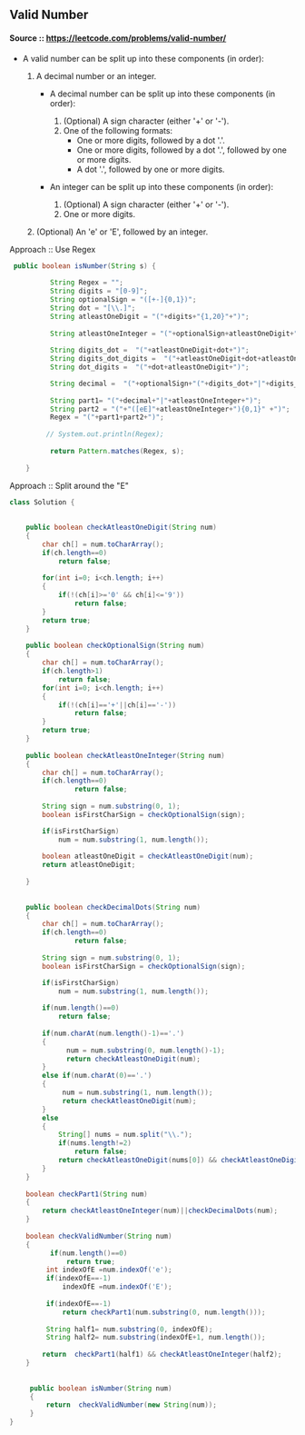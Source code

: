 ## Valid Number

#### Source :: https://leetcode.com/problems/valid-number/

* A valid number can be split up into these components (in order):
	1. A decimal number or an integer.
		* A decimal number can be split up into these components (in order):
			1. (Optional) A sign character (either '+' or '-').
			2. One of the following formats:
				* One or more digits, followed by a dot '.'.
				* One or more digits, followed by a dot '.', followed by one or more digits.
				* A dot '.', followed by one or more digits.

		* An integer can be split up into these components (in order):
			1. (Optional) A sign character (either '+' or '-').
			2. One or more digits.

	2. (Optional) An 'e' or 'E', followed by an integer.
    


Approach :: Use Regex
```java
 public boolean isNumber(String s) {  
        
          String Regex = "";
          String digits = "[0-9]";
          String optionalSign = "([+-]{0,1})";
          String dot = "[\\.]";
          String atleastOneDigit = "("+digits+"{1,20}"+")";
          
          String atleastOneInteger = "("+optionalSign+atleastOneDigit+")";
          
          String digits_dot =  "("+atleastOneDigit+dot+")";          
          String digits_dot_digits =  "("+atleastOneDigit+dot+atleastOneDigit+")";
          String dot_digits =  "("+dot+atleastOneDigit+")";

          String decimal =  "("+optionalSign+"("+digits_dot+"|"+digits_dot_digits+"|"+dot_digits+")"+")";
          
          String part1= "("+decimal+"|"+atleastOneInteger+")";          
          String part2 = "("+"([eE]"+atleastOneInteger+"){0,1}" +")";    
          Regex = "("+part1+part2+")";
          
         // System.out.println(Regex);
          
          return Pattern.matches(Regex, s);   
        
    }
```


Approach :: Split around the "E"

```java
class Solution {
    
    
    public boolean checkAtleastOneDigit(String num)
    {
        char ch[] = num.toCharArray();
        if(ch.length==0)
            return false;
        
        for(int i=0; i<ch.length; i++)
        {
            if(!(ch[i]>='0' && ch[i]<='9'))
                return false;
        }
        return true;
    }
    
    public boolean checkOptionalSign(String num)
    {
        char ch[] = num.toCharArray();
        if(ch.length>1)
            return false;
        for(int i=0; i<ch.length; i++)
        {
            if(!(ch[i]=='+'||ch[i]=='-'))
                return false;
        }
        return true;
    }
    
    public boolean checkAtleastOneInteger(String num)
    {
        char ch[] = num.toCharArray();
        if(ch.length==0)
                return false;
        
        String sign = num.substring(0, 1);
        boolean isFirstCharSign = checkOptionalSign(sign);

        if(isFirstCharSign)
            num = num.substring(1, num.length());
        
        boolean atleastOneDigit = checkAtleastOneDigit(num);
        return atleastOneDigit;
        
    }
    
    
    public boolean checkDecimalDots(String num)
    {
        char ch[] = num.toCharArray();
        if(ch.length==0)
                return false;
        
        String sign = num.substring(0, 1);
        boolean isFirstCharSign = checkOptionalSign(sign);

        if(isFirstCharSign)
            num = num.substring(1, num.length());
        
        if(num.length()==0)
            return false;
        
        if(num.charAt(num.length()-1)=='.')
        {
              num = num.substring(0, num.length()-1);
              return checkAtleastOneDigit(num);
        }
        else if(num.charAt(0)=='.')
        {
             num = num.substring(1, num.length());
             return checkAtleastOneDigit(num);
        }
        else
        {
            String[] nums = num.split("\\.");
            if(nums.length!=2)
                return false;
            return checkAtleastOneDigit(nums[0]) && checkAtleastOneDigit(nums[1]);
        }
    }
    
    boolean checkPart1(String num)
    {
        return checkAtleastOneInteger(num)||checkDecimalDots(num);
    }
    
    boolean checkValidNumber(String num)
    {
          if(num.length()==0)
              return true;
         int indexOfE =num.indexOf('e');
         if(indexOfE==-1)
             indexOfE =num.indexOf('E');
         
         if(indexOfE==-1)
             return checkPart1(num.substring(0, num.length()));       
         
         String half1= num.substring(0, indexOfE);
         String half2= num.substring(indexOfE+1, num.length());
        
        return  checkPart1(half1) && checkAtleastOneInteger(half2);
    }
    
    
     public boolean isNumber(String num) 
     {                   
         return  checkValidNumber(new String(num));
     }
}
```